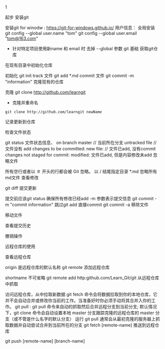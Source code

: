 1

起步
安装git

安装git for winodw : https://git-for-windows.github.io/
用户信息：
全局安装
git config --global user.name "tom"
git config --global user.email "tom@163.com"
- 针对特定项目使用新name 和 email 时 去掉 --global 参数
git 基础
获取git仓库

在现有目录中初始化仓库

初始化
git init
track 文件
git add *.md
commit 文件
git commit -m "information"
克隆现有的仓库

克隆
git clone http://github.com/learngit
- 克隆并重命名
```
git clone http://github.com/learngit newName
```
记录更新到仓库

检查文件状态

git status
文件状态信息、
on branch master // 当前所在分支
untracked file // 文件没有 add
changes to be committed: new file: // 文件已add, 没有commit
changes not staged for commit: modified: 文件已add, 但是内容修改未add
忽略文件

所有空行或者以 ＃ 开头的行都会被 Git 忽略。
以 / 结尾指定目录
*.md 忽略所有md文件
查看修改

git diff
提交更新

提交前应该git status 确保所有修改已经add
-m 参数表示提交信息
git commit -m "commit information"
跳过git add 直接commit
git commit -a
移除文件

移动文件

查看提交历史

撤销操作

远程仓库的使用

查看远程仓库

origin 是远程仓库的默认名称
git remote
添加远程仓库

shortname 不可省略
git remote add  <shortname> http:github.com/Learn_Git/git
从远程仓库中抓取

访问远程仓库，从中拉取新数据
git fetch 命令会将数据拉取到你的本地仓库，它并不会自动合并或修改你当前的工作。当准备好时你必须手动将其合并入你的工 作。
git pull :
git pull 命令来自动的抓取然后合并远程分支到当前分支;
默认情况下，git clone 命令会自动设置本地 master 分支跟踪克隆的远程仓库的 master 分支（或不管是什么名字的默认分支）
运行 git pull 通常会从最初克隆的服务器上抓取数据并自动尝试合并到当前所在的分支
git fetch [remote-name]
推送到远程仓库

git push [remote-name] [branch-name]
